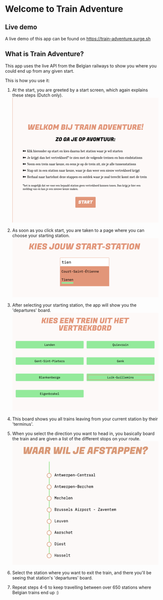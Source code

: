 # Welcome to Train Adventure

## Live demo

A live demo of this app can be found on https://train-adventure.surge.sh

## What is Train Adventure?

This app uses the live API from the Belgian railways to show you where you could end up from any given start.

This is how you use it:

1. At the start, you are greeted by a start screen, which again explains these steps (Dutch only).
   ![start screen](/images/startscreen.png)

2. As soon as you click start, you are taken to a page where you can choose your starting station.
   ![search station](/images/search-station.png)

3. After selecting your starting station, the app will show you the 'departures' board.
   ![start screen](/images/choose-direction.png)

4. This board shows you all trains leaving from your current station by their 'terminus'.

5. When you select the direction you want to head in, you basically board the train and are given a list of the different stops on your route.
   ![start screen](/images/choose-stop.png)

6. Select the station where you want to exit the train, and there you'll be seeing that station's 'departures' board.

7. Repeat steps 4-6 to keep travelling between over 650 stations where Belgian trains end up :)
